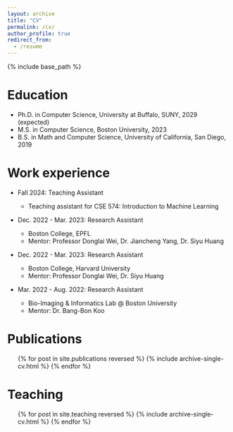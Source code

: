 ```yaml
---
layout: archive
title: "CV"
permalink: /cv/
author_profile: true
redirect_from:
  - /resume
---
```


{% include base_path %}

Education
======
* Ph.D. in Computer Science, University at Buffalo, SUNY, 2029 (expected)
* M.S. in Computer Science, Boston University, 2023
* B.S. in Math and Computer Science, University of California, San Diego, 2019

Work experience
======
* Fall 2024: Teaching Assistant
  * Teaching assistant for CSE 574: Introduction to Machine Learning

* Dec. 2022 - Mar. 2023: Research Assistant
  * Boston College, EPFL
  * Mentor: Professor Donglai Wei, Dr. Jiancheng Yang, Dr. Siyu Huang

* Dec. 2022 - Mar. 2023: Research Assistant
  * Boston College, Harvard University
  * Mentor: Professor Donglai Wei, Dr. Siyu Huang

* Mar. 2022 - Aug. 2022: Research Assistant
  * Bio-Imaging & Informatics Lab @ Boston University
  * Mentor: Dr. Bang-Bon Koo


Publications
======
  <ul>{% for post in site.publications reversed %}
    {% include archive-single-cv.html %}
  {% endfor %}</ul>
  
  
Teaching
======
  <ul>{% for post in site.teaching reversed %}
    {% include archive-single-cv.html %}
  {% endfor %}</ul>
  
